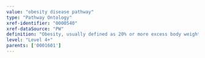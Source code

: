 ```yaml
---
value: "obesity disease pathway"
type: "Pathway Ontology"
xref-identifier: "0000540"
xref-dataSource: "PW"
definition: "Obesity, usually defined as 20% or more excess body weight, constitutes a major public health problem and an independent risk factor for a number of conditions such as hypertension and diabetes. Deregulation of energy homeostasis, of various metabolic and signaling pathways, genetic and environmental aspects, all can contribute to the development of an obese state."
level: "Level 4+"
parents: ['0001601']
---
```

